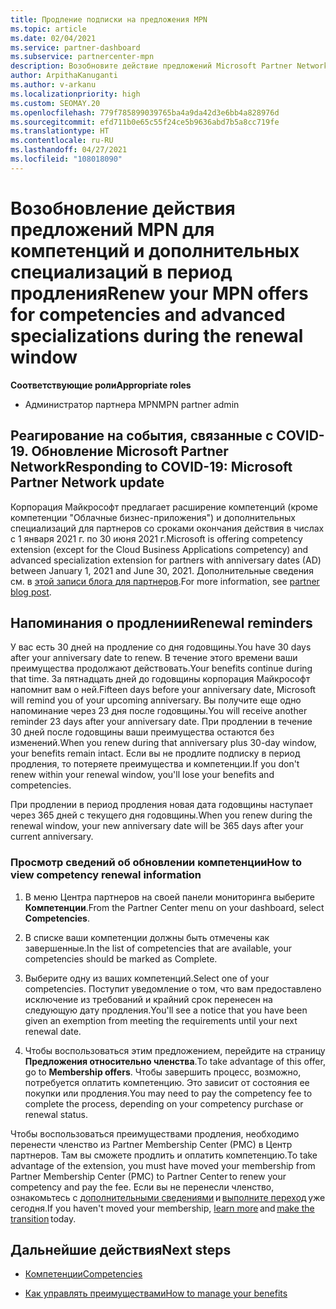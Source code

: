 ```yaml
---
title: Продление подписки на предложения MPN
ms.topic: article
ms.date: 02/04/2021
ms.service: partner-dashboard
ms.subservice: partnercenter-mpn
description: Возобновите действие предложений Microsoft Partner Network (MPN) для компетенций и дополнительных специализаций. Период продления наступает на следующий день после годовщины покупки.
author: ArpithaKanuganti
ms.author: v-arkanu
ms.localizationpriority: high
ms.custom: SEOMAY.20
ms.openlocfilehash: 779f785899039765ba4a9da42d3e6bb4a828976d
ms.sourcegitcommit: efd711b0e65c55f24ce5b9636abd7b5a8cc719fe
ms.translationtype: HT
ms.contentlocale: ru-RU
ms.lasthandoff: 04/27/2021
ms.locfileid: "108018090"
---
```

# <a name="renew-your-mpn-offers-for-competencies-and-advanced-specializations-during-the-renewal-window"></a><span data-ttu-id="a16d6-103">Возобновление действия предложений MPN для компетенций и дополнительных специализаций в период продления</span><span class="sxs-lookup"><span data-stu-id="a16d6-103">Renew your MPN offers for competencies and advanced specializations during the renewal window</span></span>

<span data-ttu-id="a16d6-104">**Соответствующие роли**</span><span class="sxs-lookup"><span data-stu-id="a16d6-104">**Appropriate roles**</span></span>

- <span data-ttu-id="a16d6-105">Администратор партнера MPN</span><span class="sxs-lookup"><span data-stu-id="a16d6-105">MPN partner admin</span></span>

## <a name="responding-to-covid-19-microsoft-partner-network-update"></a><span data-ttu-id="a16d6-106">Реагирование на события, связанные с COVID-19. Обновление Microsoft Partner Network</span><span class="sxs-lookup"><span data-stu-id="a16d6-106">Responding to COVID-19: Microsoft Partner Network update</span></span>

<span data-ttu-id="a16d6-107">Корпорация Майкрософт предлагает расширение компетенций (кроме компетенции "Облачные бизнес-приложения") и дополнительных специализаций для партнеров со сроками окончания действия в числах с 1 января 2021 г. по 30 июня 2021 г.</span><span class="sxs-lookup"><span data-stu-id="a16d6-107">Microsoft is offering competency extension (except for the Cloud Business Applications competency) and advanced specialization extension for partners with anniversary dates (AD) between January 1, 2021 and June 30, 2021.</span></span> <span data-ttu-id="a16d6-108">Дополнительные сведения см. в [этой записи блога для партнеров](https://blogs.partner.microsoft.com/mpn/responding-to-covid-19-microsoft-partner-network/).</span><span class="sxs-lookup"><span data-stu-id="a16d6-108">For more information, see [partner blog post](https://blogs.partner.microsoft.com/mpn/responding-to-covid-19-microsoft-partner-network/).</span></span>

## <a name="renewal-reminders"></a><span data-ttu-id="a16d6-109">Напоминания о продлении</span><span class="sxs-lookup"><span data-stu-id="a16d6-109">Renewal reminders</span></span>

<span data-ttu-id="a16d6-110">У вас есть 30 дней на продление со дня годовщины.</span><span class="sxs-lookup"><span data-stu-id="a16d6-110">You have 30 days after your anniversary date to renew.</span></span> <span data-ttu-id="a16d6-111">В течение этого времени ваши преимущества продолжают действовать.</span><span class="sxs-lookup"><span data-stu-id="a16d6-111">Your benefits continue during that time.</span></span> <span data-ttu-id="a16d6-112">За пятнадцать дней до годовщины корпорация Майкрософт напомнит вам о ней.</span><span class="sxs-lookup"><span data-stu-id="a16d6-112">Fifteen days before your anniversary date, Microsoft will remind you of your upcoming anniversary.</span></span> <span data-ttu-id="a16d6-113">Вы получите еще одно напоминание через 23 дня после годовщины.</span><span class="sxs-lookup"><span data-stu-id="a16d6-113">You will receive another reminder 23 days after your anniversary date.</span></span> <span data-ttu-id="a16d6-114">При продлении в течение 30 дней после годовщины ваши преимущества остаются без изменений.</span><span class="sxs-lookup"><span data-stu-id="a16d6-114">When you renew during that anniversary plus 30-day window, your benefits remain intact.</span></span> <span data-ttu-id="a16d6-115">Если вы не продлите подписку в период продления, то потеряете преимущества и компетенции.</span><span class="sxs-lookup"><span data-stu-id="a16d6-115">If you don't renew within your renewal window, you'll lose your benefits and competencies.</span></span>

<span data-ttu-id="a16d6-116">При продлении в период продления новая дата годовщины наступает через 365 дней с текущего дня годовщины.</span><span class="sxs-lookup"><span data-stu-id="a16d6-116">When you renew during the renewal window, your new anniversary date will be 365 days after your current anniversary.</span></span>

### <a name="how-to-view-competency-renewal-information"></a><span data-ttu-id="a16d6-117">Просмотр сведений об обновлении компетенции</span><span class="sxs-lookup"><span data-stu-id="a16d6-117">How to view competency renewal information</span></span>

1. <span data-ttu-id="a16d6-118">В меню Центра партнеров на своей панели мониторинга выберите **Компетенции**.</span><span class="sxs-lookup"><span data-stu-id="a16d6-118">From the Partner Center menu on your dashboard, select **Competencies**.</span></span>  

2. <span data-ttu-id="a16d6-119">В списке ваши компетенции должны быть отмечены как завершенные.</span><span class="sxs-lookup"><span data-stu-id="a16d6-119">In the list of competencies that are available, your competencies should be marked as Complete.</span></span>  

3. <span data-ttu-id="a16d6-120">Выберите одну из ваших компетенций.</span><span class="sxs-lookup"><span data-stu-id="a16d6-120">Select one of your competencies.</span></span> <span data-ttu-id="a16d6-121">Поступит уведомление о том, что вам предоставлено исключение из требований и крайний срок перенесен на следующую дату продления.</span><span class="sxs-lookup"><span data-stu-id="a16d6-121">You'll see a notice that you have been given an exemption from meeting the requirements until your next renewal date.</span></span>

4. <span data-ttu-id="a16d6-122">Чтобы воспользоваться этим предложением, перейдите на страницу **Предложения относительно членства**.</span><span class="sxs-lookup"><span data-stu-id="a16d6-122">To take advantage of this offer, go to **Membership offers**.</span></span> <span data-ttu-id="a16d6-123">Чтобы завершить процесс, возможно, потребуется оплатить компетенцию. Это зависит от состояния ее покупки или продления.</span><span class="sxs-lookup"><span data-stu-id="a16d6-123">You may need to pay the competency fee to complete the process, depending on your competency purchase or renewal status.</span></span>

<span data-ttu-id="a16d6-124">Чтобы воспользоваться преимуществами продления, необходимо перенести членство из Partner Membership Center (PMC) в Центр партнеров. Там вы сможете продлить и оплатить компетенцию.</span><span class="sxs-lookup"><span data-stu-id="a16d6-124">To take advantage of the extension, you must have moved your membership from Partner Membership Center (PMC) to Partner Center to renew your competency and pay the fee.</span></span> <span data-ttu-id="a16d6-125">Если вы не перенесли членство, ознакомьтесь с [дополнительными сведениями](prepare-pmc-pc-migration.md) и [выполните переход](https://partners.microsoft.com/partnerprogram/Welcome.aspx) уже сегодня.</span><span class="sxs-lookup"><span data-stu-id="a16d6-125">If you haven't moved your membership, [learn more](prepare-pmc-pc-migration.md) and [make the transition](https://partners.microsoft.com/partnerprogram/Welcome.aspx) today.</span></span>  

## <a name="next-steps"></a><span data-ttu-id="a16d6-126">Дальнейшие действия</span><span class="sxs-lookup"><span data-stu-id="a16d6-126">Next steps</span></span>

- [<span data-ttu-id="a16d6-127">Компетенции</span><span class="sxs-lookup"><span data-stu-id="a16d6-127">Competencies</span></span>](learn-about-competencies.md)

- [<span data-ttu-id="a16d6-128">Как управлять преимуществами</span><span class="sxs-lookup"><span data-stu-id="a16d6-128">How to manage your benefits</span></span>](manage-your-partner-network-benefits.md)

